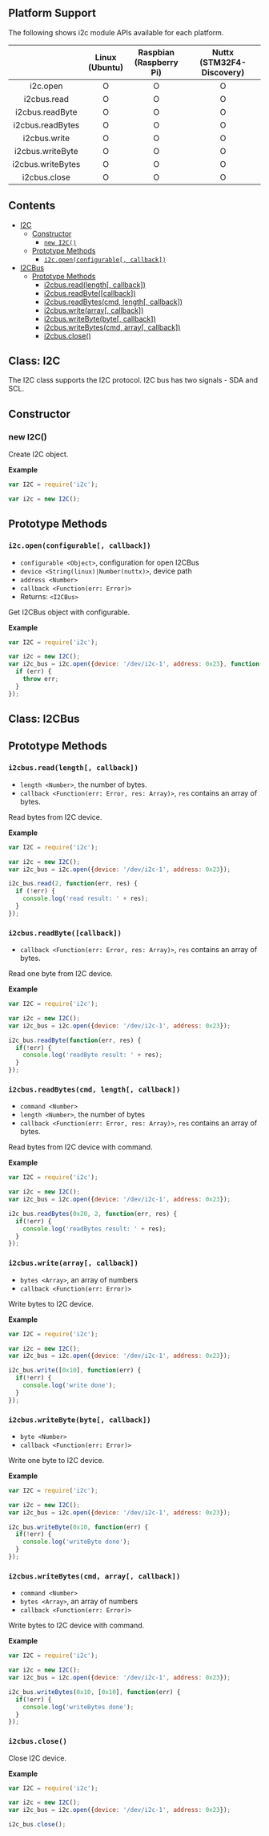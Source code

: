 ## Platform Support

The following shows i2c module APIs available for each platform.

|  | Linux<br/>(Ubuntu) | Raspbian<br/>(Raspberry Pi) | Nuttx<br/>(STM32F4-Discovery) |
| :---: | :---: | :---: | :---: |
| i2c.open | O | O | O |
| i2cbus.read | O | O | O |
| i2cbus.readByte | O | O | O |
| i2cbus.readBytes | O | O | O |
| i2cbus.write | O | O | O |
| i2cbus.writeByte | O | O | O |
| i2cbus.writeBytes | O | O | O |
| i2cbus.close | O | O | O |


## Contents

  * [I2C](#i2c)
    * [Constructor](#constructor)
      * [`new I2C()`](#new-i2c)
    * [Prototype Methods](#i2c-prototype-methods)
      * [`i2c.open(configurable[, callback])`](#i2c-open)
  * [I2CBus](#i2cbus)
    * [Prototype Methods](#i2cbus-prototype-methods)
      * [i2cbus.read(length[, callback])](#i2cbus-read)
      * [i2cbus.readByte([callback])](#i2cbus-readbyte)
      * [i2cbus.readBytes(cmd, length[, callback])](#i2cbus-readbytes)
      * [i2cbus.write(array[, callback])](#i2cbus-write)
      * [i2cbus.writeByte(byte[, callback])](#i2cbus-writebyte)
      * [i2cbus.writeBytes(cmd, array[, callback])](#i2cbus-writebytes)
      * [i2cbus.close()](#i2cbus-close)


## Class: I2C <a name="i2c"></a>

The I2C class supports the I2C protocol. I2C bus has two signals - SDA and SCL.


## Constructor <a name="constructor"></a>


### new I2C()

Create I2C object.

**Example**

```js
var I2C = require('i2c');

var i2c = new I2C();
```


## Prototype Methods <a name="i2c-prototype-methods"></a>


### `i2c.open(configurable[, callback])` <a name="i2c-open"></a>
 * `configurable <Object>`, configuration for open I2CBus
  * `device <String(linux)|Number(nuttx)>`, device path
  * `address <Number>`
 * `callback <Function(err: Error)>`
 * Returns: `<I2CBus>`

Get I2CBus object with configurable.

**Example**

```js
var I2C = require('i2c');

var i2c = new I2C();
var i2c_bus = i2c.open({device: '/dev/i2c-1', address: 0x23}, function(err) {
  if (err) {
    throw err;
  }
});
```


## Class: I2CBus <a name="i2cbus"></a>


## Prototype Methods <a name="i2cbus-prototype-methods"></a>


### `i2cbus.read(length[, callback])` <a name="i2cbus-read"></a>
 * `length <Number>`, the number of bytes.
 * `callback <Function(err: Error, res: Array)>`, `res` contains an array of bytes.

Read bytes from I2C device.

**Example**

```js
var I2C = require('i2c');

var i2c = new I2C();
var i2c_bus = i2c.open({device: '/dev/i2c-1', address: 0x23});

i2c_bus.read(2, function(err, res) {
  if (!err) {
    console.log('read result: ' + res);
  }
});
```


### `i2cbus.readByte([callback])` <a name="i2cbus-readbyte"></a>
 * `callback <Function(err: Error, res: Array)>`, `res` contains an array of bytes.

Read one byte from I2C device.

**Example**

```js
var I2C = require('i2c');

var i2c = new I2C();
var i2c_bus = i2c.open({device: '/dev/i2c-1', address: 0x23});

i2c_bus.readByte(function(err, res) {
  if(!err) {
    console.log('readByte result: ' + res);
  }
});
```


### `i2cbus.readBytes(cmd, length[, callback])` <a name="i2cbus-readbytes"></a>
 * `command <Number>`
 * `length <Number>`, the number of bytes
 * `callback <Function(err: Error, res: Array)>`, `res` contains an array of bytes.

Read bytes from I2C device with command.

**Example**

```js
var I2C = require('i2c');

var i2c = new I2C();
var i2c_bus = i2c.open({device: '/dev/i2c-1', address: 0x23});

i2c_bus.readBytes(0x20, 2, function(err, res) {
  if(!err) {
    console.log('readBytes result: ' + res);
  }
});
```


### `i2cbus.write(array[, callback])` <a name="i2cbus-write"></a>
 * `bytes <Array>`, an array of numbers
 * `callback <Function(err: Error)>`

Write bytes to I2C device.

**Example**

```js
var I2C = require('i2c');

var i2c = new I2C();
var i2c_bus = i2c.open({device: '/dev/i2c-1', address: 0x23});

i2c_bus.write([0x10], function(err) {
  if(!err) {
    console.log('write done');
  }
});
```


### `i2cbus.writeByte(byte[, callback])` <a name="i2cbus-writebyte"></a>
 * `byte <Number>`
 * `callback <Function(err: Error)>`

Write one byte to I2C device.

**Example**

```js
var I2C = require('i2c');

var i2c = new I2C();
var i2c_bus = i2c.open({device: '/dev/i2c-1', address: 0x23});

i2c_bus.writeByte(0x10, function(err) {
  if(!err) {
    console.log('writeByte done');
  } 
});
```


### `i2cbus.writeBytes(cmd, array[, callback])` <a name="i2cbus-writebytes"></a>
 * `command <Number>`
 * `bytes <Array>`, an array of numbers
 * `callback <Function(err: Error)>`

Write bytes to I2C device with command.

**Example**

```js
var I2C = require('i2c');

var i2c = new I2C();
var i2c_bus = i2c.open({device: '/dev/i2c-1', address: 0x23});

i2c_bus.writeBytes(0x10, [0x10], function(err) {
  if(!err) {
    console.log('writeBytes done');
  }
});
```


### `i2cbus.close()` <a name="i2cbus-close"></a>

Close I2C device.

**Example**

```js
var I2C = require('i2c');

var i2c = new I2C();
var i2c_bus = i2c.open({device: '/dev/i2c-1', address: 0x23});

i2c_bus.close();
```
